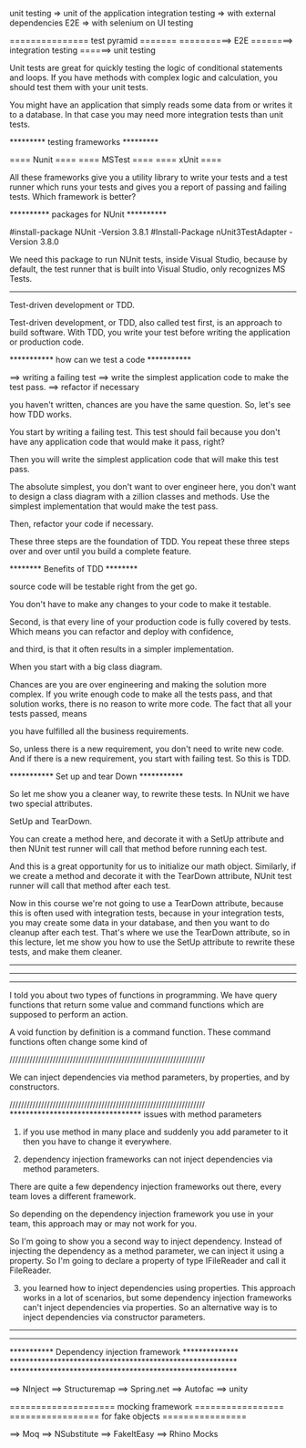 unit testing =\> unit of the application integration testing =\> with
external dependencies E2E =\> with selenium on UI testing

=============== test pyramid ======= ==========\> E2E ========\>
integration testing ======\> unit testing

Unit tests are great for quickly testing the logic of conditional
statements and loops. If you have methods with complex logic and
calculation, you should test them with your unit tests.

You might have an application that simply reads some data from or writes
it to a database. In that case you may need more integration tests than
unit tests.

\*\*\*\*\*\*\*\*\* testing frameworks \*\*\*\*\*\*\*\*\*

==== Nunit ==== ==== MSTest ==== ==== xUnit ====

All these frameworks give you a utility library to write your tests and
a test runner which runs your tests and gives you a report of passing
and failing tests. Which framework is better?

\*\*\*\*\*\*\*\*\*\* packages for NUnit \*\*\*\*\*\*\*\*\*\*

\#install-package NUnit -Version 3.8.1 \#Install-Package
nUnit3TestAdapter -Version 3.8.0

We need this package to run NUnit tests, inside Visual Studio, because
by default, the test runner that is built into Visual Studio, only
recognizes MS Tests.

------------------------------------------------------------------------

Test-driven development or TDD.

Test-driven development, or TDD, also called test first, is an approach
to build software. With TDD, you write your test before writing the
application or production code.

\*\*\*\*\*\*\*\*\*\*\* how can we test a code \*\*\*\*\*\*\*\*\*\*\*

==\> writing a failing test ==\> write the simplest application code to
make the test pass. ==\> refactor if necessary

you haven't written, chances are you have the same question. So, let's
see how TDD works.

You start by writing a failing test. This test should fail because you
don't have any application code that would make it pass, right?

Then you will write the simplest application code that will make this
test pass.

The absolute simplest, you don't want to over engineer here, you don't
want to design a class diagram with a zillion classes and methods. Use
the simplest implementation that would make the test pass.

Then, refactor your code if necessary.

These three steps are the foundation of TDD. You repeat these three
steps over and over until you build a complete feature.

\*\*\*\*\*\*\*\* Benefits of TDD \*\*\*\*\*\*\*\*

source code will be testable right from the get go.

You don't have to make any changes to your code to make it testable.

Second, is that every line of your production code is fully covered by
tests. Which means you can refactor and deploy with confidence,

and third, is that it often results in a simpler implementation.

When you start with a big class diagram.

Chances are you are over engineering and making the solution more
complex. If you write enough code to make all the tests pass, and that
solution works, there is no reason to write more code. The fact that all
your tests passed, means

you have fulfilled all the business requirements.

So, unless there is a new requirement, you don't need to write new code.
And if there is a new requirement, you start with failing test. So this
is TDD.

\*\*\*\*\*\*\*\*\*\*\* Set up and tear Down \*\*\*\*\*\*\*\*\*\*\*

So let me show you a cleaner way, to rewrite these tests. In NUnit we
have two special attributes.

SetUp and TearDown.

You can create a method here, and decorate it with a SetUp attribute and
then NUnit test runner will call that method before running each test.

And this is a great opportunity for us to initialize our math object.
Similarly, if we create a method and decorate it with the TearDown
attribute, NUnit test runner will call that method after each test.

Now in this course we're not going to use a TearDown attribute, because
this is often used with integration tests, because in your integration
tests, you may create some data in your database, and then you want to
do cleanup after each test. That's where we use the TearDown attribute,
so in this lecture, let me show you how to use the SetUp attribute to
rewrite these tests, and make them cleaner.

------------------------------------------------------------------------

------------------------------------------------------------------------

------------------------------------------------------------------------

I told you about two types of functions in programming. We have query
functions that return some value and command functions which are
supposed to perform an action.

A void function by definition is a command function. These command
functions often change some kind of

////////////////////////////////////////////////////////////////////

We can inject dependencies via method parameters, by properties, and by
constructors.

////////////////////////////////////////////////////////////////////
\*\*\*\*\*\*\*\*\*\*\*\*\*\*\*\*\*\*\*\*\*\*\*\*\*\*\*\*\*\*\*\*\*
issues with method parameters

1)  if you use method in many place and suddenly you add parameter to it
    then you have to change it everywhere.

2)  dependency injection frameworks can not inject dependencies via
    method parameters.

There are quite a few dependency injection frameworks out there, every
team loves a different framework.

So depending on the dependency injection framework you use in your team,
this approach may or may not work for you.

So I'm going to show you a second way to inject dependency. Instead of
injecting the dependency as a method parameter, we can inject it using a
property. So I'm going to declare a property of type IFileReader and
call it FileReader.

3)  you learned how to inject dependencies using properties. This
    approach works in a lot of scenarios, but some dependency injection
    frameworks can't inject dependencies via properties. So an
    alternative way is to inject dependencies via constructor
    parameters.

------------------------------------------------------------------------

------------------------------------------------------------------------

\*\*\*\*\*\*\*\*\*\*\* Dependency injection framework
\*\*\*\*\*\*\*\*\*\*\*\*\*\*
\*\*\*\*\*\*\*\*\*\*\*\*\*\*\*\*\*\*\*\*\*\*\*\*\*\*\*\*\*\*\*\*\*\*\*\*\*\*\*\*\*\*\*\*\*\*\*\*\*\*\*\*\*\*\*\*\*
\*\*\*\*\*\*\*\*\*\*\*\*\*\*\*\*\*\*\*\*\*\*\*\*\*\*\*\*\*\*\*\*\*\*\*\*\*\*\*\*\*\*\*\*\*\*\*\*\*\*\*\*\*\*\*\*\*

==\> NInject ==\> Structuremap ==\> Spring.net ==\> Autofac ==\> unity

==================== mocking framework =================
================= for fake objects ================

==\> Moq ==\> NSubstitute ==\> FakeItEasy ==\> Rhino Mocks
